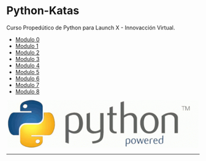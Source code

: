 # Python-Katas
 Curso Propedútico de Python para Launch X - Innovacción Virtual.

 - [Modulo 0](https://github.com/Jeremy-22/CursoIntroPython-Katas/tree/main/M%C3%B3dulo%200%20-%20Preparaci%C3%B3n%20del%20entorno%20de%20trabajo)
 - [Modulo 1](https://github.com/Jeremy-22/CursoIntroPython-Katas/new/main?readme=1)
 - [Modulo 2](https://github.com/Jeremy-22/CursoIntroPython-Katas/tree/main/M%C3%B3dulo%202%20-%20Crear%20y%20administrar%20proyectos)
 - [Modulo 3](https://github.com/Jeremy-22/CursoIntroPython-Katas/tree/main/M%C3%B3dulo%203%20-%20Usar%20l%C3%B3gica%20booleana)
 - [Modulo 4](https://github.com/Jeremy-22/CursoIntroPython-Katas/tree/main/M%C3%B3dulo%204%20-%20Cadenas)
 - [Modulo 5](https://github.com/Jeremy-22/CursoIntroPython-Katas/tree/main/M%C3%B3dulo%205%20-%20Usar%20operaciones%20matem%C3%A1ticas)
 - [Modulo 6](https://github.com/Jeremy-22/CursoIntroPython-Katas/tree/main/M%C3%B3dulo%206%20-%20Introducci%C3%B3n%20a%20las%20listas)
 - [Modulo 7](https://github.com/Jeremy-22/CursoIntroPython-Katas/tree/main/M%C3%B3dulo%207%20-%20Estructuras%20de%20control)
 - [Modulo 8](https://github.com/Jeremy-22/CursoIntroPython-Katas/tree/main/M%C3%B3dulo%208%20-%20Administrar%20datos%20con%20diccionarios)

<p align="center">
  <img src="img/python-powered.gif" />
</p>

---
